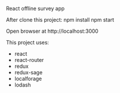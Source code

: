 React offline survey app

After clone this project:
	npm install
	npm start

Open browser at http://localhost:3000

This project uses:
* react
* react-router
* redux
* redux-sage
* localforage
* lodash
